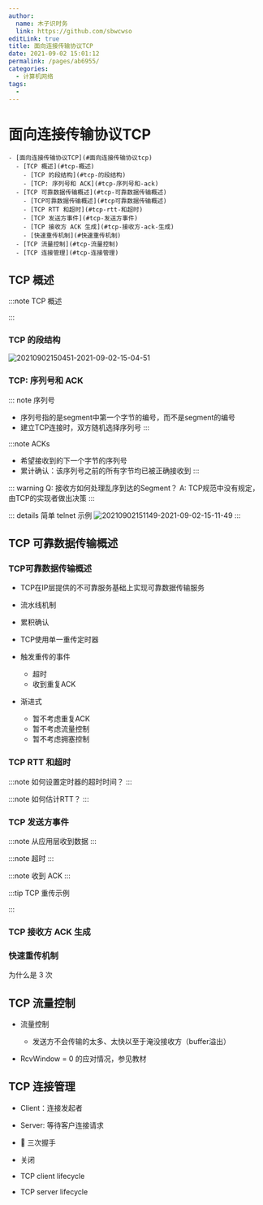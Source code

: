 ```yaml
---
author: 
  name: 木子识时务
  link: https://github.com/sbwcwso
editLink: true
title: 面向连接传输协议TCP
date: 2021-09-02 15:01:12
permalink: /pages/ab6955/
categories: 
  - 计算机网络
tags: 
  - 
---
```


# 面向连接传输协议TCP

```markmap
- [面向连接传输协议TCP](#面向连接传输协议tcp)
  - [TCP 概述](#tcp-概述)
    - [TCP 的段结构](#tcp-的段结构)
    - [TCP: 序列号和 ACK](#tcp-序列号和-ack)
  - [TCP 可靠数据传输概述](#tcp-可靠数据传输概述)
    - [TCP可靠数据传输概述](#tcp可靠数据传输概述)
    - [TCP RTT 和超时](#tcp-rtt-和超时)
    - [TCP 发送方事件](#tcp-发送方事件)
    - [TCP 接收方 ACK 生成](#tcp-接收方-ack-生成)
    - [快速重传机制](#快速重传机制)
  - [TCP 流量控制](#tcp-流量控制)
  - [TCP 连接管理](#tcp-连接管理)
```

## TCP 概述

:::note TCP 概述

:::

### TCP 的段结构

![20210902150451-2021-09-02-15-04-51](https://cdn.jsdelivr.net/gh/sbwcwso/PicBed@master/20210902150451-2021-09-02-15-04-51.png)

### TCP: 序列号和 ACK

::: note 序列号
* 序列号指的是segment中第一个字节的编号，而不是segment的编号
* 建立TCP连接时，双方随机选择序列号
:::

:::note ACKs
* 希望接收到的下一个字节的序列号
* 累计确认：该序列号之前的所有字节均已被正确接收到
:::

::: warning Q: 接收方如何处理乱序到达的Segment？
A: TCP规范中没有规定，由TCP的实现者做出决策
:::

::: details 简单 telnet 示例
![20210902151149-2021-09-02-15-11-49](https://cdn.jsdelivr.net/gh/sbwcwso/PicBed@master/20210902151149-2021-09-02-15-11-49.png)
:::

## TCP 可靠数据传输概述

### TCP可靠数据传输概述

* TCP在IP层提供的不可靠服务基础上实现可靠数据传输服务
* 流水线机制
* 累积确认
* TCP使用单一重传定时器

* 触发重传的事件
  * 超时
  * 收到重复ACK

* 渐进式
  * 暂不考虑重复ACK
  * 暂不考虑流量控制
  * 暂不考虑拥塞控制

### TCP RTT 和超时

:::note 如何设置定时器的超时时间？
:::

:::note 如何估计RTT？
:::

### TCP 发送方事件

:::note 从应用层收到数据
:::

:::note 超时
:::

:::note 收到 ACK
:::

:::tip TCP 重传示例


:::

### TCP 接收方 ACK 生成

### 快速重传机制

为什么是 3 次


## TCP 流量控制

* 流量控制
  * 发送方不会传输的太多、太快以至于淹没接收方（buffer溢出）

* RcvWindow = 0 的应对情况，参见教材

## TCP 连接管理

* Client：连接发起者

* Server: 等待客户连接请求

* 🌟 三次握手

* 关闭

* TCP client lifecycle
* TCP server lifecycle



